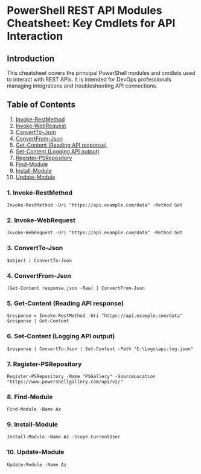 # PowerShell REST API Modules Cheatsheet: Key Cmdlets for API Interaction

## Introduction
This cheatsheet covers the principal PowerShell modules and cmdlets used to interact with REST APIs. It is intended for DevOps professionals managing integrations and troubleshooting API connections.

## Table of Contents
1. [Invoke-RestMethod](#invoke-restmethod)
2. [Invoke-WebRequest](#invoke-webrequest)
3. [ConvertTo-Json](#convertto-json)
4. [ConvertFrom-Json](#convertfrom-json)
5. [Get-Content (Reading API response)](#get-content)
6. [Set-Content (Logging API output)](#set-content)
7. [Register-PSRepository](#register-psrepository)
8. [Find-Module](#find-module)
9. [Install-Module](#install-module)
10. [Update-Module](#update-module)

<a id="invoke-restmethod"></a>
### 1. Invoke-RestMethod  
```
Invoke-RestMethod -Uri "https://api.example.com/data" -Method Get
```

<a id="invoke-webrequest"></a>
### 2. Invoke-WebRequest  
```
Invoke-WebRequest -Uri "https://api.example.com/data" -Method Get
```

<a id="convertto-json"></a>
### 3. ConvertTo-Json  
```
$object | ConvertTo-Json
```

<a id="convertfrom-json"></a>
### 4. ConvertFrom-Json  
```
(Get-Content response.json -Raw) | ConvertFrom-Json
```

<a id="get-content"></a>
### 5. Get-Content (Reading API response)  
```
$response = Invoke-RestMethod -Uri "https://api.example.com/data"
$response | Get-Content
```

<a id="set-content"></a>
### 6. Set-Content (Logging API output)  
```
$response | ConvertTo-Json | Set-Content -Path "C:\Logs\api-log.json"
```

<a id="register-psrepository"></a>
### 7. Register-PSRepository  
```
Register-PSRepository -Name "PSGallery" -SourceLocation "https://www.powershellgallery.com/api/v2/"
```

<a id="find-module"></a>
### 8. Find-Module  
```
Find-Module -Name Az
```

<a id="install-module"></a>
### 9. Install-Module  
```
Install-Module -Name Az -Scope CurrentUser
```

<a id="update-module"></a>
### 10. Update-Module  
```
Update-Module -Name Az
```

